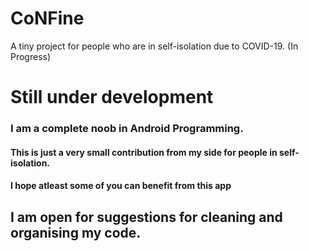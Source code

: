 # CoNFine
A tiny project for people who are in self-isolation due to COVID-19. (In Progress)

# Still under development

### I am a complete noob in Android Programming.

#### This is just a very small contribution from my side for people in self-isolation.
#### I hope atleast some of you can benefit from this app

## I am open for suggestions for cleaning and organising my code.

